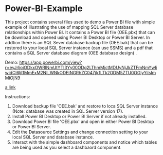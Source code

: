 # Power-BI-Example
This project contains several files used to demo a Power BI file with simple example of illustrating the use of mapping SQL Server database relationships within Power BI. It contains a Power BI file (OEE.pbx) that can be download and opened using Power BI Desktop or Power BI Server. In addtion there is an SQL Sever database backup file (OEE.bak) that can be restored to your local SQL Server instance (can use SSMS) and a pdf that contains a SQL Server database diagram (OEE database design) . 

Demo: https://app.powerbi.com/view?r=eyJrIjoiODkxOWRlNmUtYTI3Yy00ODg2LThmMjctMDUyNjJkZTFmNmYwIiwidCI6IjI1MmExM2NlLWNkODEtNGRhZC04Zjk1LTk2ODM5ZTU0OGIyYiIsImMiOjN9

[a link](https://app.powerbi.com/view?r=eyJrIjoiODkxOWRlNmUtYTI3Yy00ODg2LThmMjctMDUyNjJkZTFmNmYwIiwidCI6IjI1MmExM2NlLWNkODEtNGRhZC04Zjk1LTk2ODM5ZTU0OGIyYiIsImMiOjN9)

Instructions:

1. Download backup file 'OEE.bak' and restore to loca SQL Server instance (Note: database was created in SQL Server version 17).
2. Install Power BI Desktop or Power BI Server if not already installed.
3. Download Power BI file 'OEE.pbx' and open in either Power BI Desktop or Power BI Server.
4. Edit the Datasource Settings and change connection setting to your local SQL Server and database instance.
5. Interact with the simple dashboard components and notice which tables are being used as you select a dashbaord component.
